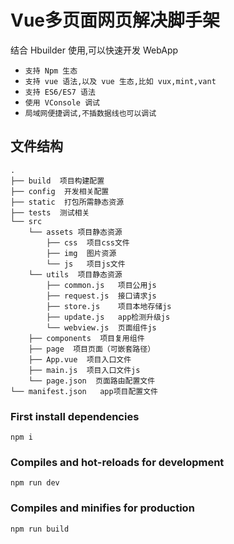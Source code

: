 # Vue多页面网页解决脚手架

结合 Hbuilder 使用,可以快速开发 WebApp

- `支持 Npm 生态`
- `支持 vue 语法,以及 vue 生态,比如 vux,mint,vant`
- `支持 ES6/ES7 语法`
- `使用 VConsole 调试`
- `局域网便捷调试,不插数据线也可以调试`

## 文件结构
```shell
.
├── build  项目构建配置
├── config  开发相关配置
├── static  打包所需静态资源
├── tests  测试相关
└── src
    └── assets 项目静态资源
        ├── css  项目css文件
        ├── img  图片资源
        └── js   项目js文件
    └── utils  项目静态资源
        ├── common.js   项目公用js
        ├── request.js  接口请求js
        ├── store.js    项目本地存储js
        ├── update.js   app检测升级js
        └── webview.js  页面组件js
    ├── components  项目复用组件
    ├── page  项目页面（可嵌套路径）
    ├── App.vue  项目入口文件
    ├── main.js  项目入口文件js
    └── page.json  页面路由配置文件
└── manifest.json   app项目配置文件
```


### First install dependencies
```
npm i
``` 

### Compiles and hot-reloads for development
```
npm run dev
```

### Compiles and minifies for production
```
npm run build
```
